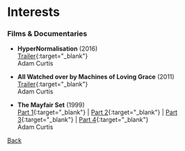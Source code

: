 # Interests
  
### Films & Documentaries

- **HyperNormalisation** (2016)  
  [Trailer](https://www.youtube.com/watch?v=AUiqaFIONPQ&t=80s){:target="_blank"}   
  Adam Curtis

- **All Watched over by Machines of Loving Grace** (2011)  
  [Trailer](https://www.youtube.com/watch?v=YgADKpMStts){:target="_blank"}  
  Adam Curtis

- **The Mayfair Set** (1999)  
  [Part 1](https://www.youtube.com/watch?v=Emb5BWQSfak&t=1s){:target="_blank"} | [Part 2](https://www.youtube.com/watch?v=zpeoRKi8exk){:target="_blank"} | [Part 3](https://www.youtube.com/watch?v=CD4tuHs86KA){:target="_blank"} | [Part 4](https://www.youtube.com/watch?v=78NJCOSIaTg){:target="_blank"}  
  Adam Curtis

[Back](https://williamgay25.github.io/)
